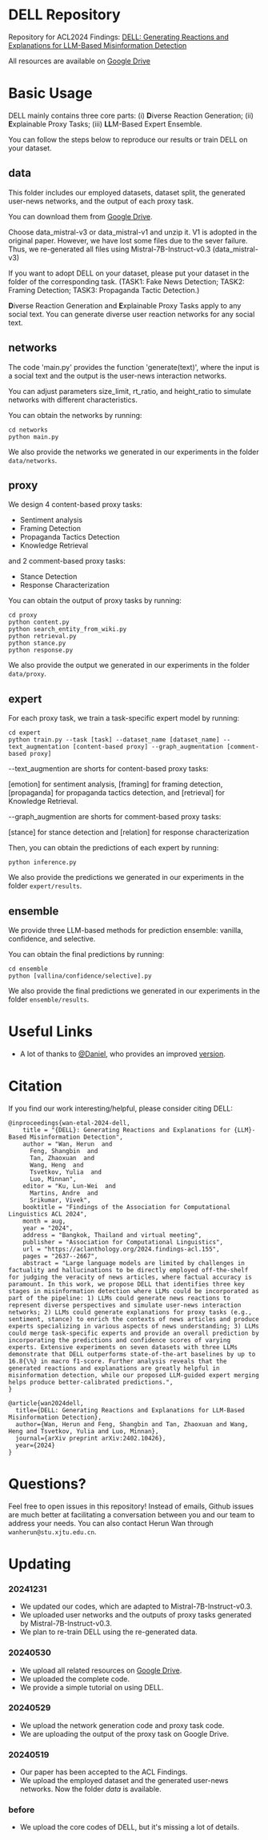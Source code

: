 # DELL Repository
Repository for ACL2024 Findings: [DELL: Generating Reactions and Explanations for LLM-Based Misinformation Detection](https://arxiv.org/abs/2402.10426)

All resources are available on [Google Drive](https://drive.google.com/drive/folders/1nPo6x3AY7Kt1Nb9DUUvBAhpMwad3zhvq?usp=sharing)

# Basic Usage

DELL mainly contains three core parts: (i) **D**iverse Reaction Generation; (ii) **E**xplainable Proxy Tasks; (iii) **LL**M-Based Expert Ensemble.  

You can follow the steps below to reproduce our results or train DELL on your dataset.

## data

This folder includes our employed datasets, dataset split, the generated user-news networks, and the output of each proxy task.

You can download them from [Google Drive](https://drive.google.com/drive/folders/1nPo6x3AY7Kt1Nb9DUUvBAhpMwad3zhvq?usp=sharing).

Choose data_mistral-v3 or data_mistral-v1 and unzip it. V1 is adopted in the original paper. However, we have lost some files due to the sever failure. Thus, we re-generated all files using Mistral-7B-Instruct-v0.3 (data_mistral-v3)

If you want to adopt DELL on your dataset, please put your dataset in the folder of the corresponding task. (TASK1: Fake News Detection; TASK2: Framing Detection; TASK3: Propaganda Tactic Detection.)

**D**iverse Reaction Generation and **E**xplainable Proxy Tasks apply to any social text. You can generate diverse user reaction networks for any social text.

## networks

The code 'main.py' provides the function 'generate(text)', where the input is a social text and the output is the user-news interaction networks.

You can adjust parameters size_limit, rt_ratio, and height_ratio to simulate networks with different characteristics.

You can obtain the networks by running:

```
cd networks
python main.py
```

We also provide the networks we generated in our experiments in the folder `data/networks`.

## proxy

We design 4 content-based proxy tasks:

- Sentiment analysis
- Framing Detection
- Propaganda Tactics Detection
- Knowledge Retrieval

and 2 comment-based proxy tasks:
- Stance Detection
- Response Characterization

You can obtain the output of proxy tasks by running:
```
cd proxy
python content.py
python search_entity_from_wiki.py
python retrieval.py
python stance.py
python response.py
```

We also provide the output we generated in our experiments in the folder `data/proxy`.

## expert
For each proxy task, we train a task-specific expert model by running:
```
cd expert
python train.py --task [task] --dataset_name [dataset_name] --text_augmentation [content-based proxy] --graph_augmentation [comment-based proxy]
```
--text_augmention are shorts for content-based proxy tasks:

[emotion] for sentiment analysis, [framing] for framing detection, [propaganda] for propaganda tactics detection, and [retrieval] for Knowledge Retrieval.

--graph_augmention are shorts for comment-based proxy tasks:

[stance] for stance detection and [relation] for response characterization

Then, you can obtain the predictions of each expert by running:
```
python inference.py
```

We also provide the predictions we generated in our experiments in the folder `expert/results`.


## ensemble
We provide three LLM-based methods for prediction ensemble: vanilla, confidence, and selective.

You can obtain the final predictions by running:
```
cd ensemble
python [vallina/confidence/selective].py
```

We also provide the final predictions we generated in our experiments in the folder `ensemble/results`.

# Useful Links
- A lot of thanks to [@Daniel](https://github.com/gszswork), who provides an improved [version](https://github.com/gszswork/DELL).


# Citation
If you find our work interesting/helpful, please consider citing DELL:
```
@inproceedings{wan-etal-2024-dell,
    title = "{DELL}: Generating Reactions and Explanations for {LLM}-Based Misinformation Detection",
    author = "Wan, Herun  and
      Feng, Shangbin  and
      Tan, Zhaoxuan  and
      Wang, Heng  and
      Tsvetkov, Yulia  and
      Luo, Minnan",
    editor = "Ku, Lun-Wei  and
      Martins, Andre  and
      Srikumar, Vivek",
    booktitle = "Findings of the Association for Computational Linguistics ACL 2024",
    month = aug,
    year = "2024",
    address = "Bangkok, Thailand and virtual meeting",
    publisher = "Association for Computational Linguistics",
    url = "https://aclanthology.org/2024.findings-acl.155",
    pages = "2637--2667",
    abstract = "Large language models are limited by challenges in factuality and hallucinations to be directly employed off-the-shelf for judging the veracity of news articles, where factual accuracy is paramount. In this work, we propose DELL that identifies three key stages in misinformation detection where LLMs could be incorporated as part of the pipeline: 1) LLMs could generate news reactions to represent diverse perspectives and simulate user-news interaction networks; 2) LLMs could generate explanations for proxy tasks (e.g., sentiment, stance) to enrich the contexts of news articles and produce experts specializing in various aspects of news understanding; 3) LLMs could merge task-specific experts and provide an overall prediction by incorporating the predictions and confidence scores of varying experts. Extensive experiments on seven datasets with three LLMs demonstrate that DELL outperforms state-of-the-art baselines by up to 16.8{\%} in macro f1-score. Further analysis reveals that the generated reactions and explanations are greatly helpful in misinformation detection, while our proposed LLM-guided expert merging helps produce better-calibrated predictions.",
}
```
```
@article{wan2024dell,
  title={DELL: Generating Reactions and Explanations for LLM-Based Misinformation Detection},
  author={Wan, Herun and Feng, Shangbin and Tan, Zhaoxuan and Wang, Heng and Tsvetkov, Yulia and Luo, Minnan},
  journal={arXiv preprint arXiv:2402.10426},
  year={2024}
}
```

# Questions?
Feel free to open issues in this repository! Instead of emails, Github issues are much better at facilitating a conversation between you and our team to address your needs. You can also contact Herun Wan through `wanherun@stu.xjtu.edu.cn`.



# Updating


### 20241231
- We updated our codes, which are adapted to Mistral-7B-Instruct-v0.3.
- We uploaded user networks and the outputs of proxy tasks generated by Mistral-7B-Instruct-v0.3.
- We plan to re-train DELL using the re-generated data.

### 20240530
- We upload all related resources on [Google Drive](https://drive.google.com/drive/folders/1nPo6x3AY7Kt1Nb9DUUvBAhpMwad3zhvq?usp=sharing).
- We uploaded the complete code.
- We provide a simple tutorial on using DELL.


### 20240529
- We upload the network generation code and proxy task code.
- We are uploading the output of the proxy task on Google Drive.

### 20240519
- Our paper has been accepted to the ACL Findings.
- We upload the employed dataset and the generated user-news networks. Now the folder *data* is available.

### before
- We upload the core codes of DELL, but it's missing a lot of details.

